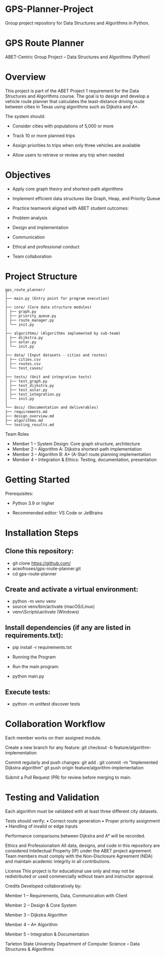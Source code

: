 # GPS-Planner-Project
Group project repository for Data Structures and Algorithms in Python. 


# GPS Route Planner
ABET-Centric Group Project – Data Structures and Algorithms (Python)

# Overview
This project is part of the ABET Project 1 requirement for the Data Structures and Algorithms course.
The goal is to design and develop a vehicle route planner that calculates the least-distance driving route between cities in Texas using algorithms such as Dijkstra and A*.

The system should:

- Consider cities with populations of 5,000 or more

- Track 10 or more planned trips

- Assign priorities to trips when only three vehicles are available

- Allow users to retrieve or review any trip when needed

# Objectives

- Apply core graph theory and shortest-path algorithms

- Implement efficient data structures like Graph, Heap, and Priority Queue

- Practice teamwork aligned with ABET student outcomes:

- Problem analysis

- Design and implementation

- Communication

- Ethical and professional conduct

- Team collaboration

# Project Structure
```
gps_route_planner/
│
├── main.py (Entry point for program execution)
│
├── core/ (Core data structure modules)
│ ├── graph.py
│ ├── priority_queue.py
│ ├── route_manager.py
│ └── init.py
│
├── algorithms/ (Algorithms implemented by sub-team)
│ ├── dijkstra.py
│ ├── astar.py
│ └── init.py
│
├── data/ (Input datasets - cities and routes)
│ ├── cities.csv
│ ├── routes.csv
│ └── test_cases/
│
├── tests/ (Unit and integration tests)
│ ├── test_graph.py
│ ├── test_dijkstra.py
│ ├── test_astar.py
│ ├── test_integration.py
│ └── init.py
│
└── docs/ (Documentation and deliverables)
├── requirements.md
├── design_overview.md
├── algorithms.md
└── testing_results.md
```

Team Roles
- Member 1 – System Design: Core graph structure, architecture
- Member 2 – Algorithm A: Dijkstra shortest-path implementation
- Member 3 – Algorithm B: A* (A-Star) route planning implementation
- Member 4 – Integration & Ethics: Testing, documentation, presentation

# Getting Started

Prerequisites:

- Python 3.9 or higher

- Recommended editor: VS Code or JetBrains

# Installation Steps

## Clone this repository:
 - git clone https://github.com/
 - aceofroses/gps-route-planner.git
 - cd gps-route-planner

## Create and activate a virtual environment:
  - python -m venv venv
  - source venv/bin/activate (macOS/Linux)
  - venv\Scripts\activate (Windows)

## Install dependencies (if any are listed in requirements.txt):
  - pip install -r requirements.txt

  - Running the Program
  - Run the main program:
  - python main.py

## Execute tests:
  - python -m unittest discover tests

# Collaboration Workflow

Each member works on their assigned module.

Create a new branch for any feature:
git checkout -b feature/algorithm-implementation

Commit regularly and push changes:
git add .
git commit -m "Implemented Dijkstra algorithm"
git push origin feature/algorithm-implementation

Submit a Pull Request (PR) for review before merging to main.

# Testing and Validation

Each algorithm must be validated with at least three different city datasets.

Tests should verify:
• Correct route generation
• Proper priority assignment
• Handling of invalid or edge inputs

Performance comparisons between Dijkstra and A* will be recorded.

Ethics and Professionalism
All data, designs, and code in this repository are considered Intellectual Property (IP) under the ABET project agreement.
Team members must comply with the Non-Disclosure Agreement (NDA) and maintain academic integrity in all contributions.

License
This project is for educational use only and may not be redistributed or used commercially without team and instructor approval.

Credits
Developed collaboratively by:

Member 1 – Requirements, Data, Communication with Client

Member 2 – Design & Core System

Member 3 – Dijkstra Algorithm

Member 4 – A* Algorithm

Member 5 – Integration & Documentation

Tarleton State University
Department of Computer Science – Data Structures & Algorithms
